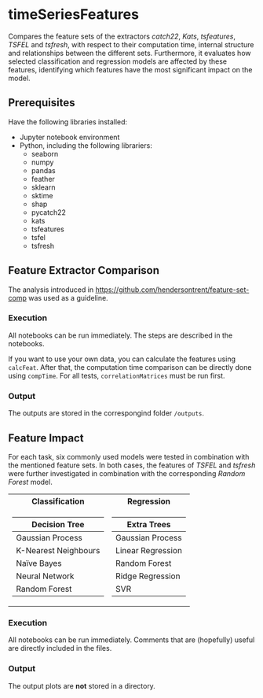 # timeSeriesFeatures

Compares the feature sets of the extractors _catch22_, _Kats_, _tsfeatures_, _TSFEL_ and _tsfresh_, with respect to their computation time, internal structure and relationships between the different sets.
Furthermore, it evaluates how selected classification and regression models are affected by these features, identifying which features have the most significant impact on the model.





## Prerequisites

Have the following libraries installed:

- Jupyter notebook environment
- Python, including the following librariers:
  - seaborn
  - numpy
  - pandas
  - feather
  - sklearn
  - sktime
  - shap
  - pycatch22
  - kats
  - tsfeatures
  - tsfel
  - tsfresh


## Feature Extractor Comparison

The analysis introduced in https://github.com/hendersontrent/feature-set-comp was used as a guideline.

### Execution
All notebooks can be run immediately. The steps are described in the notebooks.


If you want to use your own data, you can calculate the features using `calcFeat`. 
After that, the computation time comparison can be directly done using `compTime`. For all tests, `correlationMatrices` must be run first.

### Output

The outputs are stored in the correspongind folder `/outputs`.


## Feature Impact

For each task, six commonly used models were tested in combination with the mentioned feature sets.
In both cases, the features of _TSFEL_ and _tsfresh_ were further investigated in combination with the corresponding _Random Forest_ model.

<table>
<tr><th> Classification </th><th> Regression</th></tr>
<tr><td>

|Decision Tree|
|-|
|Gaussian Process|
|K-Nearest Neighbours|
|Naïve Bayes|
|Neural Network|
|Random Forest|

</td><td>


|Extra Trees|
|-|
|Gaussian Process|
|Linear Regression|
|Random Forest|
|Ridge Regression|
|SVR|

</td></tr> </table>

### Execution

All notebooks can be run immediately. Comments that are (hopefully) useful are directly included in the files.

### Output

The output plots are **not** stored in a directory. 

